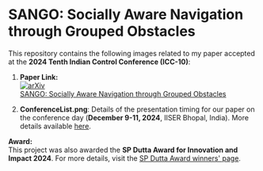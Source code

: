 # SANGO: Socially Aware Navigation through Grouped Obstacles

This repository contains the following images related to my paper accepted at the **2024 Tenth Indian Control Conference (ICC-10)**:

1. **Paper Link:**  
   [![arXiv](https://img.shields.io/badge/arXiv-2411.19497-B31B1B.svg)](https://arxiv.org/abs/2411.19497)  
   [SANGO: Socially Aware Navigation through Grouped Obstacles](https://arxiv.org/abs/2411.19497)
   
2. **ConferenceList.png**: Details of the presentation timing for our paper on the conference day (**December 9-11, 2024**, IISER Bhopal, India). More details available [here](https://controls.papercept.net/conferences/conferences/ICC24/program/ICC24_ContentListWeb_3.html).

**Award:**  
This project was also awarded the **SP Dutta Award for Innovation and Impact 2024**. For more details, visit the [SP Dutta Award winners' page](https://plaksha.edu.in/spdutt-award#winners-2024).
